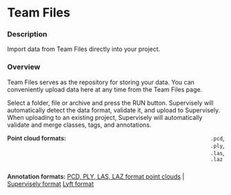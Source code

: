 # Team Files

### Description

Import data from Team Files directly into your project.

### Overview

Team Files serves as the repository for storing your data. You can conveniently upload data here at any time from the Team Files page.

Select a folder, file or archive and press the RUN button. Supervisely will automatically detect the data format, validate it, and upload to Supervisely.
When uploading to an existing project, Supervisely will automatically validate and merge classes, tags, and annotations.

<div style="display: grid; grid-template-columns: auto 1fr; grid-column-gap: 5px; grid-row-gap: 10px; grid-auto-rows: auto;">
  <b style="font-weight: 600; flex: none;" class="mr5">Point cloud formats:</b>
  <span><code>.pcd</code>, <code>.ply</code>, <code>.las</code>, <code>.laz</code></span>

<b style="font-weight: 600; flex: none;" class="mr5">Annotation formats:</b>
<span>
<a href="https://docs.supervisely.com/import-and-export/import/supported-formats-pointcloud/point_clouds.md" data-modal-href="https://raw.githubusercontent.com/supervisely-ecosystem/import-wizard-docs/master/converter_docs/point_cloud/point_clouds.md" data-key="sly-open-modal" data-modal-event="open-md-modal" >PCD, PLY, LAS, LAZ format point clouds</a><span> | </span>
<a href="https://docs.supervisely.com/import-and-export/import/supported-formats-pointcloud/supervisely.md" data-modal-href="https://raw.githubusercontent.com/supervisely-ecosystem/import-wizard-docs/master/converter_docs/point_cloud/supervisely.md" data-key="sly-open-modal" data-modal-event="open-md-modal" >Supervisely format</a>
<a href="https://docs.supervisely.com/import-and-export/import/supported-formats-pointcloud/lyft.md" data-modal-href="https://raw.githubusercontent.com/supervisely-ecosystem/import-wizard-docs/master/converter_docs/point_cloud/lyft.md" data-key="sly-open-modal" data-modal-event="open-md-modal" >Lyft format</a>
</span>

</div>